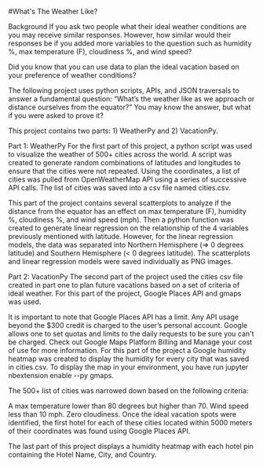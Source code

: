 #What's The Weather Like?

Background
If you ask two people what their ideal weather conditions are you may receive similar responses. However, how similar would their responses be if you added more variables to the question such as humidity %, max temperature (F), cloudiness %, and wind speed?

Did you know that you can use data to plan the ideal vacation based on your preference of weather conditions?

The following project uses python scripts, APIs, and JSON traversals to answer a fundamental question: “What’s the weather like as we approach or distance ourselves from the equator?” You may know the answer, but what if you were asked to prove it?

This project contains two parts: 1) WeatherPy and 2) VacationPy.

Part 1: WeatherPy
For the first part of this project, a python script was used to visualize the weather of 500+ cities across the world. A script was created to generate random combinations of latitudes and longitudes to ensure that the cities were not repeated. Using the coordinates, a list of cities was pulled from OpenWeatherMap API using a series of successive API calls. The list of cities was saved into a csv file named cities.csv.

This part of the project contains several scatterplots to analyze if the distance from the equator has an effect on max temperature (F), humidity %, cloudiness %, and wind speed (mph). Then a python function was created to generate linear regression on the relationship of the 4 variables previously mentioned with latitude. However, for the linear regression models, the data was separated into Northern Hemisphere (=> 0 degrees latitude) and Southern Hemisphere (< 0 degrees latitude). The scatterplots and linear regression models were saved individually as PNG images.

Part 2: VacationPy
The second part of the project used the cities csv file created in part one to plan future vacations based on a set of criteria of ideal weather. For this part of the project, Google Places API and gmaps was used.

It is important to note that Google Places API has a limit. Any API usage beyond the $300 credit is charged to the user’s personal account. Google allows one to set quotas and limits to the daily requests to be sure you can't be charged. Check out Google Maps Platform Billing and Manage your cost of use for more information.
For this part of the project a Google humidity heatmap was created to display the humidity for every city that was saved in cities.csv. To display the map in your environment, you have run jupyter nbextension enable --py gmaps.

The 500+ list of cities was narrowed down based on the following criteria:

A max temperature lower than 80 degrees but higher than 70.
Wind speed less than 10 mph.
Zero cloudiness.
Once the ideal vacation spots were identified, the first hotel for each of these cities located within 5000 meters of their coordinates was found using Google Places API.

The last part of this project displays a humidity heatmap with each hotel pin containing the Hotel Name, City, and Country.
